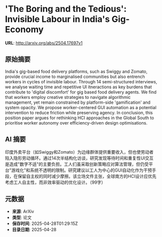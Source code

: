# 'The Boring and the Tedious': Invisible Labour in India's Gig-Economy

**URL**: http://arxiv.org/abs/2504.17697v1

## 原始摘要

India's gig-based food delivery platforms, such as Swiggy and Zomato, provide
crucial income to marginalised communities but also entrench workers in cycles
of invisible labour. Through 14 semi-structured interviews, we analyse waiting
time and repetitive UI itneractions as key burdens that contribute to 'digital
discomfort' for gig based food delivery agents. We find that workers employ
creative strategies to navigate algorithmic management, yet remain constrained
by platform-side 'gamification' and system opacity. We propose worker-centered
GUI automation as a potential intervention to reduce friction while preserving
agency. In conclusion, this position paper argues for rethinking HCI approaches
in the Global South to prioritise worker autonomy over efficiency-driven design
optimisations.


## AI 摘要

印度外卖平台（如Swiggy和Zomato）为边缘群体提供重要收入，但也使劳动者陷入隐形劳动循环。通过14次半结构化访谈，研究发现等待时间和重复性UI交互是造成"数字不适"的主要负担。工人们虽采取创新策略应对算法管理，但仍受平台"游戏化"和系统不透明的限制。研究建议以工人为中心的GUI自动化作为干预手段，在保留自主权的同时减少摩擦。该立场文件主张，全球南方的HCI设计应优先考虑工人自主性，而非效率驱动的优化设计。（99字）

## 元数据

- **来源**: ArXiv
- **类型**: 论文
- **保存时间**: 2025-04-28T01:29:15Z
- **目录日期**: 2025-04-28
